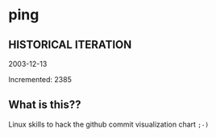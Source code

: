 # ping

## HISTORICAL ITERATION
2003-12-13

Incremented: 2385

## What is this?? 
Linux skills to hack the github commit visualization chart `;-)`
